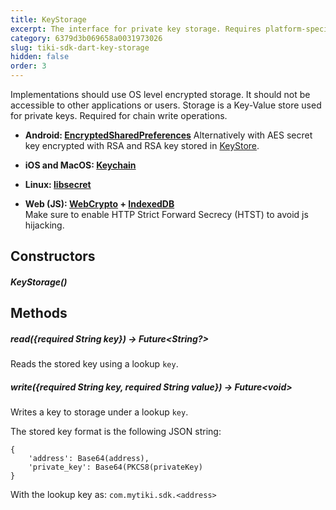 ```yaml
---
title: KeyStorage
excerpt: The interface for private key storage. Requires platform-specific implementation.
category: 6379d3b069658a0031973026
slug: tiki-sdk-dart-key-storage
hidden: false
order: 3
---
```


Implementations should use OS level encrypted storage. It should not be
accessible to other applications or users. Storage is a Key-Value store used for private
keys. Required for chain write operations.  

- **Android: [EncryptedSharedPreferences](https://developer.android.com/reference/androidx/security/crypto/EncryptedSharedPreferences)**
Alternatively with AES secret key encrypted with RSA and RSA key stored in [KeyStore](https://developer.android.com/training/articles/keystore.html).


- **iOS and MacOS: [Keychain](href="https://developer.apple.com/documentation/security/keychain_services)**


- **Linux: [libsecret](https://gitlab.gnome.org/GNOME/libsecret">https://gitlab.gnome.org/GNOME/libsecret)**


- **Web (JS): [WebCrypto](https://developer.mozilla.org/pt-BR/docs/Web/API/Web_Crypto_API) + [IndexedDB](https://developer.mozilla.org/en-US/docs/Web/API/IndexedDB_API)**   
Make sure to enable HTTP Strict Forward Secrecy (HTST) to avoid js hijacking.


## Constructors

##### KeyStorage()

## Methods

##### read({required String key}) &#8594; Future&lt;String?>  
Reads the stored key using a lookup `key`.

##### write({required String key, required String value}) &#8594; Future&lt;void>
Writes a key to storage under a lookup `key`.

The stored key format is the following JSON string:
```
{
    'address': Base64(address),
    'private_key': Base64(PKCS8(privateKey)
}
```

With the lookup key as: `com.mytiki.sdk.<address>`





